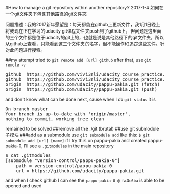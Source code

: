 #How to manage a git repository within another repository?
2017-1-4
如何在一个git文件夹下包含其他路径的git文件夹

问题描述：我的2017新年愿望是：每天都能在github上更新文件，我1月1日晚上将我现在正在学习的udacity git课程文件夹push到了github上，但问题是这里面的三个文件都是位于udacity的git上的，也就是说是其他路径下的git文件夹，所以从github上查看，只能看到这三个文件夹的名字，但不能操作和追踪这些文件。针对此问题进行搜索。

##my attempt
tried to `git remote add [url] github`
after that, use `git remote -v`
<pre>
github	https://github.com/vivi3nli/udacity_course_practice.git (fetch)
github	https://github.com/vivi3nli/udacity_course_practice.git (push)
origin	https://github.com/udacity/pappu-pakia.git (fetch)
origin	https://github.com/udacity/pappu-pakia.git (push)
</pre>
and don't know what can be done next, cause when I do `git status` it is 
<pre>
On branch master
Your branch is up-to-date with 'origin/master'.
nothing to commit, working tree clean
</pre>
remained to be solved
##remove all the ./git (brutal)
##use git submodule 子模块
###add as a submodule
use `git submodule add` like this:
`$ git submodule add [url] [name]`
if I try this on pappu-pakia and created pappu-pakia-0, I'll see a `.gitmodules` in the main repository
<pre>
$ cat .gitmodules
[submodule "version-control/pappu-pakia-0"]
	path = version-control/pappu-pakia-0
	url = https://github.com/udacity/pappu-pakia.git
</pre>
and when I check github
I can see the `pappu-pakia-0 @ fa4c6ba` is able to be opened and used
